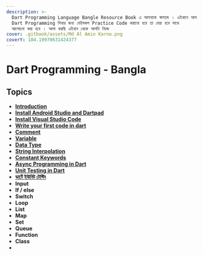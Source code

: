 ```yaml
---
description: >-
  Dart Programming Language Bangle Resource Book এ আপনাকে স্বাগতম । এইখানে আপনি
  Dart Programming শিখার জন্য যেইসকল Practice Code করানো হবে তা দেয়া হবে সাথে
  আলোচনা করা হবে । আশা করছি এইখান থেকে আপনি নিজে
cover: .gitbook/assets/Md Al Amin Karno.png
coverY: 184.19970631424377
---
```


# Dart Programming - Bangla

## Topics

* [**Introduction**](topics/introduction.md)
* [**Install Android Studio and Dartpad**](topics/install-android-studio-and-dartpad.md)
* [**Install Visual Studio Code**](topics/install-visual-studio-code.md)
* [**Write your first code in dart**](topics/first-code-in-dart.md)
* [**Comment**](topics/comments.md)
* [**Variable**](topics/variable.md)
* [**Data Type**](topics/data-types.md)
* [**String Interpolation**](topics/constant-keywords.md)
* [**Constant Keywords**](topics/constant-keywords.md)
* [**Async Programming in Dart**](topics/async-programming-in-dart.md)
* [**Unit Testing in Dart**](topics/unit-testing-in-dart.md)
* [**ডার্টে ইউনিট টেস্টিং**](topics/unit-testing-in-dart-bangla.md)
* **Input**
* **If / else**
* **Switch**
* **Loop**
* **List**
* **Map**
* **Set**
* **Queue**
* **Function**
* **Class**
*
